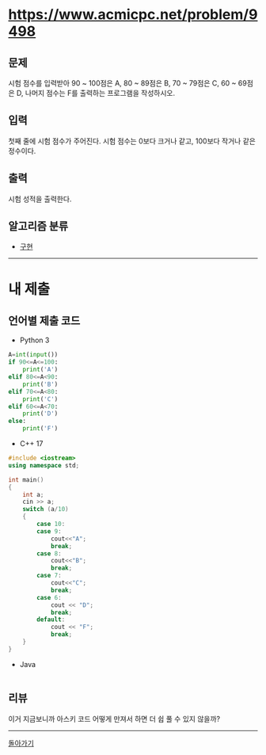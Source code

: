 # https://www.acmicpc.net/problem/9498


## 문제

시험 점수를 입력받아 90 ~ 100점은 A, 80 ~ 89점은 B, 70 ~ 79점은 C, 60 ~ 69점은 D, 나머지 점수는 F를 출력하는 프로그램을 작성하시오.

## 입력

첫째 줄에 시험 점수가 주어진다. 시험 점수는 0보다 크거나 같고, 100보다 작거나 같은 정수이다.

## 출력

시험 성적을 출력한다.

## 알고리즘 분류

- [구현](https://www.acmicpc.net/problem/tag/102)

---
# 내 제출

## 언어별 제출 코드

- Python 3
``` python
A=int(input())
if 90<=A<=100:
    print('A')
elif 80<=A<90:
    print('B')
elif 70<=A<80:
    print('C')
elif 60<=A<70:
    print('D')
else:
    print('F')
```

- C++ 17
``` c++
#include <iostream>
using namespace std;

int main()
{
    int a;
    cin >> a;
    switch (a/10)
    {
        case 10:
        case 9:
            cout<<"A";
            break;
        case 8:
            cout<<"B";
            break;
        case 7:
            cout<<"C";
            break;
        case 6:
            cout << "D";
            break;
        default:
            cout << "F";
            break;
    }
}
```

- Java
``` java

```

## 리뷰

이거 지금보니까 아스키 코드 어떻게 만져서 하면 더 쉽 풀 수 있지 않을까?



---
[돌아가기](../Step.md)
